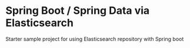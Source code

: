 # Spring Boot / Spring Data via Elasticsearch

Starter sample project for using Elasticsearch repository with Spring boot